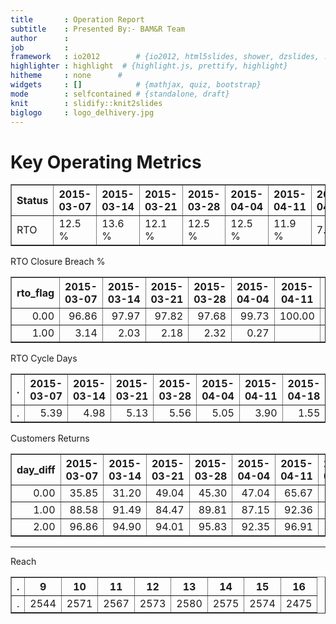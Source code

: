 ```yaml
---
title       : Operation Report
subtitle    : Presented By:- BAM&R Team
author      :
job         : 
framework   : io2012        # {io2012, html5slides, shower, dzslides, ...}
highlighter : highlight  # {highlight.js, prettify, highlight}
hitheme     : none      # 
widgets     : []            # {mathjax, quiz, bootstrap}
mode        : selfcontained # {standalone, draft}
knit        : slidify::knit2slides
biglogo     : logo_delhivery.jpg
---
```









# Key Operating Metrics

<!-- html table generated in R 3.1.3 by xtable 1.7-4 package -->
<!-- Thu Apr 23 11:48:18 2015 -->
<table border=1>
<tr> <th> Status </th> <th> 2015-03-07 </th> <th> 2015-03-14 </th> <th> 2015-03-21 </th> <th> 2015-03-28 </th> <th> 2015-04-04 </th> <th> 2015-04-11 </th> <th> 2015-04-18 </th> <th> 2015-04-25 </th>  </tr>
  <tr> <td> RTO </td> <td> 12.5 % </td> <td> 13.6 % </td> <td> 12.1 % </td> <td> 12.5 % </td> <td> 12.5 % </td> <td> 11.9 % </td> <td> 7.7 % </td> <td> 0.3 % </td> </tr>
   </table>
RTO Closure Breach %
<!-- html table generated in R 3.1.3 by xtable 1.7-4 package -->
<!-- Thu Apr 23 11:48:18 2015 -->
<table border=1>
<tr> <th> rto_flag </th> <th> 2015-03-07 </th> <th> 2015-03-14 </th> <th> 2015-03-21 </th> <th> 2015-03-28 </th> <th> 2015-04-04 </th> <th> 2015-04-11 </th> <th> 2015-04-18 </th>  </tr>
  <tr> <td align="right"> 0.00 </td> <td align="right"> 96.86 </td> <td align="right"> 97.97 </td> <td align="right"> 97.82 </td> <td align="right"> 97.68 </td> <td align="right"> 99.73 </td> <td align="right"> 100.00 </td> <td align="right"> 100.00 </td> </tr>
  <tr> <td align="right"> 1.00 </td> <td align="right"> 3.14 </td> <td align="right"> 2.03 </td> <td align="right"> 2.18 </td> <td align="right"> 2.32 </td> <td align="right"> 0.27 </td> <td align="right">  </td> <td align="right">  </td> </tr>
   </table>
RTO Cycle Days
<!-- html table generated in R 3.1.3 by xtable 1.7-4 package -->
<!-- Thu Apr 23 11:48:18 2015 -->
<table border=1>
<tr> <th> . </th> <th> 2015-03-07 </th> <th> 2015-03-14 </th> <th> 2015-03-21 </th> <th> 2015-03-28 </th> <th> 2015-04-04 </th> <th> 2015-04-11 </th> <th> 2015-04-18 </th>  </tr>
  <tr> <td> . </td> <td align="right"> 5.39 </td> <td align="right"> 4.98 </td> <td align="right"> 5.13 </td> <td align="right"> 5.56 </td> <td align="right"> 5.05 </td> <td align="right"> 3.90 </td> <td align="right"> 1.55 </td> </tr>
   </table>
Customers Returns
<!-- html table generated in R 3.1.3 by xtable 1.7-4 package -->
<!-- Thu Apr 23 11:48:18 2015 -->
<table border=1>
<tr> <th> day_diff </th> <th> 2015-03-07 </th> <th> 2015-03-14 </th> <th> 2015-03-21 </th> <th> 2015-03-28 </th> <th> 2015-04-04 </th> <th> 2015-04-11 </th> <th> 2015-04-18 </th> <th> 2015-04-25 </th>  </tr>
  <tr> <td align="right"> 0.00 </td> <td align="right"> 35.85 </td> <td align="right"> 31.20 </td> <td align="right"> 49.04 </td> <td align="right"> 45.30 </td> <td align="right"> 47.04 </td> <td align="right"> 65.67 </td> <td align="right"> 47.07 </td> <td align="right"> 54.66 </td> </tr>
  <tr> <td align="right"> 1.00 </td> <td align="right"> 88.58 </td> <td align="right"> 91.49 </td> <td align="right"> 84.47 </td> <td align="right"> 89.81 </td> <td align="right"> 87.15 </td> <td align="right"> 92.36 </td> <td align="right"> 89.42 </td> <td align="right"> 100.00 </td> </tr>
  <tr> <td align="right"> 2.00 </td> <td align="right"> 96.86 </td> <td align="right"> 94.90 </td> <td align="right"> 94.01 </td> <td align="right"> 95.83 </td> <td align="right"> 92.35 </td> <td align="right"> 96.91 </td> <td align="right"> 97.09 </td> <td align="right">  </td> </tr>
   </table>

---

Reach
<!-- html table generated in R 3.1.3 by xtable 1.7-4 package -->
<!-- Thu Apr 23 11:48:19 2015 -->
<table border=1>
<tr> <th> . </th> <th> 9 </th> <th> 10 </th> <th> 11 </th> <th> 12 </th> <th> 13 </th> <th> 14 </th> <th> 15 </th> <th> 16 </th>  </tr>
  <tr> <td> . </td> <td align="right"> 2544 </td> <td align="right"> 2571 </td> <td align="right"> 2567 </td> <td align="right"> 2573 </td> <td align="right"> 2580 </td> <td align="right"> 2575 </td> <td align="right"> 2574 </td> <td align="right"> 2475 </td> </tr>
   </table>
